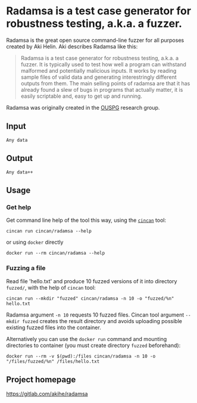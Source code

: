 # Radamsa is a test case generator for robustness testing, a.k.a. a fuzzer.

Radamsa is the great open source command-line fuzzer for all purposes created by Aki Helin.
Aki describes Radamsa like this:

> Radamsa is a test case generator for robustness testing, a.k.a. a fuzzer. It is typically used to test how well a program can withstand malformed and potentially malicious inputs. It works by reading sample files of valid data and generating interestringly different outputs from them. The main selling points of radamsa are that it has already found a slew of bugs in programs that actually matter, it is easily scriptable and, easy to get up and running.

Radamsa was originally created in the [OUSPG](https://www.oulu.fi/bisg/ouspg) research group.

## Input

```
Any data
```

## Output

```
Any data++
```

## Usage

### Get help

Get command line help of the tool this way, using the
[`cincan`](https://gitlab.com/cincan/cincan-command) tool:
```
cincan run cincan/radamsa --help
```

or using `docker` directly

```
docker run --rm cincan/radamsa --help
```

### Fuzzing a file

Read file 'hello.txt' and produce 10 fuzzed versions of it into directory `fuzzed/`,
with the help of `cincan` tool:

```
cincan run --mkdir "fuzzed" cincan/radamsa -n 10 -o "fuzzed/%n" hello.txt
```

Radamsa argument `-n 10` requests 10 fuzzed files.
Cincan tool argument `--mkdir fuzzed` creates the result directory and avoids uploading
possible existing fuzzed files into the container.

Alternatively you can use the `docker run` command and mounting directories to container
(you must create directory `fuzzed` beforehand):

``` 
docker run --rm -v $(pwd):/files cincan/radamsa -n 10 -o "/files/fuzzed/%n" /files/hello.txt
```

## Project homepage

https://gitlab.com/akihe/radamsa

